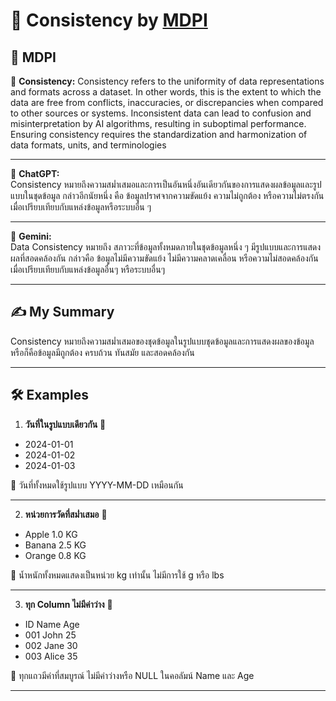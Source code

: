 # 🧪 Consistency by [MDPI](https://www.mdpi.com/2076-3417/13/12/7082)

## 📖 **MDPI**  
📌 **Consistency:**
  Consistency refers to the uniformity of data representations and formats across a dataset. In other words, this is the extent to which the data are free from conflicts, inaccuracies, or discrepancies when compared to other sources or systems. Inconsistent data can lead to confusion and misinterpretation by AI algorithms, resulting in suboptimal performance. Ensuring consistency requires the standardization and harmonization of data formats, units, and terminologies

---
📌 **ChatGPT:**  
  Consistency หมายถึงความสม่ำเสมอและการเป็นอันหนึ่งอันเดียวกันของการแสดงผลข้อมูลและรูปแบบในชุดข้อมูล กล่าวอีกนัยหนึ่ง คือ ข้อมูลปราศจากความขัดแย้ง ความไม่ถูกต้อง หรือความไม่ตรงกันเมื่อเปรียบเทียบกับแหล่งข้อมูลหรือระบบอื่น ๆ

----
📌 **Gemini:**  
  Data Consistency หมายถึง สภาวะที่ข้อมูลทั้งหมดภายในชุดข้อมูลหนึ่ง ๆ มีรูปแบบและการแสดงผลที่สอดคล้องกัน กล่าวคือ ข้อมูลไม่มีความขัดแย้ง ไม่มีความคลาดเคลื่อน หรือความไม่สอดคล้องกันเมื่อเปรียบเทียบกับแหล่งข้อมูลอื่นๆ หรือระบบอื่นๆ

---

## ✍️ **My Summary**  
Consistency หมายถึงความสม่ำเสมอของชุดข้อมูลในรูปแบบชุดข้อมูลและการแสดงผลของข้อมูล หรือก็คือข้อมูลมีถูกต้อง ครบถ้วน ทันสมัย และสอดคล้องกัน

---

## 🛠️ **Examples**  
1. **วันที่ในรูปแบบเดียวกัน**  💜
  - 2024-01-01
  - 2024-01-02
  - 2024-01-03
    
 🐌 วันที่ทั้งหมดใช้รูปแบบ YYYY-MM-DD เหมือนกัน 

---
2. **หน่วยการวัดที่สม่ำเสมอ**  💛
  - Apple  1.0 KG
  - Banana 2.5 KG
  - Orange 0.8 KG
    
  🦋 น้ำหนักทั้งหมดแสดงเป็นหน่วย kg เท่านั้น ไม่มีการใช้ g หรือ lbs

---
3. **ทุก Column ไม่มีค่าว่าง**  🖤
  - ID	  Name	  Age
  - 001	  John	  25
  - 002	  Jane	  30
  - 003	  Alice	  35
    
  🌺 ทุกแถวมีค่าที่สมบูรณ์ ไม่มีค่าว่างหรือ NULL ในคอลัมน์ Name และ Age

---
